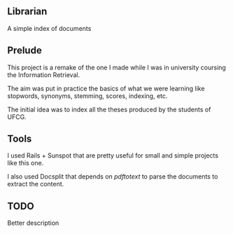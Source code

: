 ## Librarian 

A simple index of documents

## Prelude

This project is a remake of the one I made while I was in university coursing the Information Retrieval.

The aim was put in practice the basics of what we were learning like stopwords, synonyms, stemming, scores, indexing, etc.

The initial idea was to index all the theses produced by the students of UFCG.

## Tools

I used Rails + Sunspot that are pretty useful for small and simple projects like this one.

I also used Docsplit that depends on *pdftotext* to parse the documents to extract the content.

## TODO

Better description